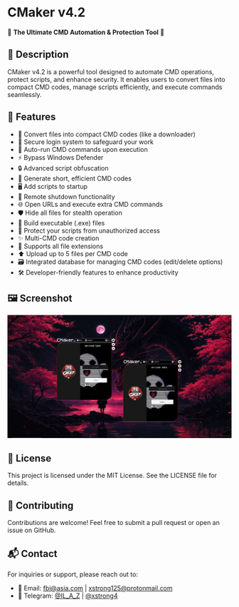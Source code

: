 # CMaker v4.2

🚀 **The Ultimate CMD Automation & Protection Tool** 🚀

## 📜 Description
CMaker v4.2 is a powerful tool designed to automate CMD operations, protect scripts, and enhance security. It enables users to convert files into compact CMD codes, manage scripts efficiently, and execute commands seamlessly.

## 🎯 Features
- 🔐 Convert files into compact CMD codes (like a downloader)
- 🔑 Secure login system to safeguard your work
- 🚀 Auto-run CMD commands upon execution
- ⚡ Bypass Windows Defender
- 🔒 Advanced script obfuscation
- 📝 Generate short, efficient CMD codes
- 🖥️ Add scripts to startup
- 🔄 Remote shutdown functionality
- 🌐 Open URLs and execute extra CMD commands
- 🛡️ Hide all files for stealth operation
- 📂 Build executable (.exe) files
- 🔏 Protect your scripts from unauthorized access
- ✨ Multi-CMD code creation
- 📁 Supports all file extensions
- ⬆️ Upload up to 5 files per CMD code
- 🗃️ Integrated database for managing CMD codes (edit/delete options)
- 🛠️ Developer-friendly features to enhance productivity
## 🖼️ Screenshot

![CMaker v4.2](https://raw.githubusercontent.com/lfillaz/CIABOT/refs/heads/main/hOqTNdKJQi.jpg)

## 📄 License
This project is licensed under the MIT License. See the LICENSE file for details.

## 🤝 Contributing
Contributions are welcome! Feel free to submit a pull request or open an issue on GitHub.

## 📬 Contact
For inquiries or support, please reach out to:
- 📧 Email: fbi@asia.com | xstrong125@protonmail.com
- 📩 Telegram: [@IL_A_Z](https://t.me/IL_A_Z) | [@xstrong4](https://t.me/xstrong4)

